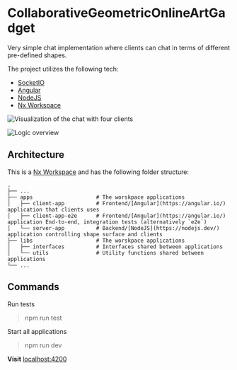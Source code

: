 # CollaborativeGeometricOnlineArtGadget

Very simple chat implementation where clients can chat in terms of different pre-defined shapes.

The project utilizes the following tech:

- [SocketIO](https://socket.io/)
- [Angular](https://angular.io/)
- [NodeJS](https://nodejs.dev/)
- [Nx Workspace](https://nx.dev/)

![Visualization of the chat with four clients](https://user-images.githubusercontent.com/43444902/122090866-8157b080-ce08-11eb-87c9-ef95e81f4d01.gif?style=centerme)

![Logic overview](https://user-images.githubusercontent.com/43444902/122124758-04403180-ce30-11eb-9e43-ef77c7c8bbbb.png)

## Architecture

This is a [Nx Workspace](https://nx.dev/) and has the following folder structure:

```
.
├── ...
├── apps                    # The worskpace applications
│   ├── client-app          # Frontend/[Angular](https://angular.io/) application that clients uses
│   ├── client-app-e2e      # Frontend/[Angular](https://angular.io/) application End-to-end, integration tests (alternatively `e2e`)
│   └── server-app          # Backend/[NodeJS](https://nodejs.dev/) application controlling shape surface and clients
├── libs                    # The worskpace applications
│   ├── interfaces          # Interfaces shared between applications
│   └── utils               # Utility functions shared between applications
└── ...
``` 
## Commands

Run tests

> npm run test

Start all applications

> npm run dev

**Visit** [localhost:4200](http://localhost:4200)
